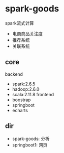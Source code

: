 # spark-goods
spark流式计算    
- 电商商品关注度
- 推荐系统
- 关联系统

## core
backend    
- spark:2.6.5
- hadoop:2.6.0
- scala:2.11.8
frontend    
- boostrap
- springboot
- echarts

## dir
- spark-goods: 分析
- springboot1: 网页

